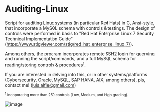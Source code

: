 # Auditing-Linux
Script for auditing Linux systems (in particular Red Hats) in C, Ansi-style, that incorporate a MySQL schema with controls & testings. The design of controls were performed in basis to "Red Hat Enterprise Linux 7 Security Technical Implementation Guide" (https://www.stigviewer.com/stig/red_hat_enterprise_linux_7/).

Among others, the program incorporates remote SSH2 login for querying and running the script/commands, and a full MySQL schema for reading/storing controls & procedures<sup>1</sup>.

If you are interested in delving into this, or in other systems/platforms (Cybersecurity, Oracle, MySQL, SAP HANA, AIX, among others), pls, contact me! (luis.alfie@gmail.com)

<sup><sup>1</sup> Incoporating more than 250 controls (Low, Medium, and High grading).</sup>

![image](https://user-images.githubusercontent.com/40904281/147505943-64a1003c-7cbf-4665-a92e-a16a129effbe.png)

